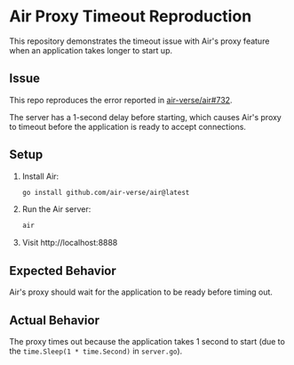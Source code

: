 # Air Proxy Timeout Reproduction

This repository demonstrates the timeout issue with Air's proxy feature when an application takes longer to start up.

## Issue

This repo reproduces the error reported in [air-verse/air#732](https://github.com/air-verse/air/issues/732).

The server has a 1-second delay before starting, which causes Air's proxy to timeout before the application is ready to accept connections.

## Setup

1. Install Air:
   ```bash
   go install github.com/air-verse/air@latest
   ```

2. Run the Air server:
   ```bash
   air
   ```

3. Visit http://localhost:8888

## Expected Behavior

Air's proxy should wait for the application to be ready before timing out.

## Actual Behavior

The proxy times out because the application takes 1 second to start (due to the `time.Sleep(1 * time.Second)` in `server.go`).
